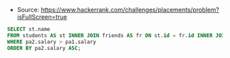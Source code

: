 - Source: https://www.hackerrank.com/challenges/placements/problem?isFullScreen=true
```sql
SELECT st.name
FROM students AS st INNER JOIN friends AS fr ON st.id = fr.id INNER JOIN packages AS pa1 ON fr.id = pa1.id INNER JOIN packages AS pa2 ON fr.friend_id = pa2.id
WHERE pa2.salary > pa1.salary
ORDER BY pa2.salary ASC;
```